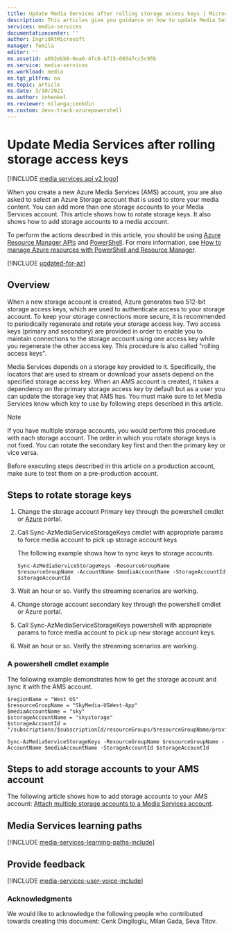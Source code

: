 ```yaml
---
title: Update Media Services after rolling storage access keys | Microsoft Docs
description: This articles give you guidance on how to update Media Services after rolling storage access keys.
services: media-services
documentationcenter: ''
author: IngridAtMicrosoft
manager: femila
editor: ''
ms.assetid: a892ebb0-0ea0-4fc8-b715-60347cc5c95b
ms.service: media-services
ms.workload: media
ms.tgt_pltfrm: na
ms.topic: article
ms.date: 3/10/2021
ms.author: inhenkel
ms.reviewer: milanga;cenkdin 
ms.custom: devx-track-azurepowershell
---
```

# Update Media Services after rolling storage access keys

[!INCLUDE [media services api v2 logo](./includes/v2-hr.md)]

When you create a new Azure Media Services (AMS) account, you are also asked to select an Azure Storage account that is used to store your media content. You can add more than one storage accounts to your Media Services account. This article shows how to rotate storage keys. It also shows how to add storage accounts to a media account. 

To perform the actions described in this article, you should be using [Azure Resource Manager APIs](/rest/api/media/operations/azure-media-services-rest-api-reference) and [PowerShell](/powershell/module/az.media).  For more information, see [How to manage Azure resources with PowerShell and Resource Manager](../../azure-resource-manager/management/manage-resource-groups-powershell.md).

[!INCLUDE [updated-for-az](../../../includes/updated-for-az.md)]

## Overview

When a new storage account is created, Azure generates two 512-bit storage access keys, which are used to authenticate access to your storage account. To keep your storage connections more secure, it is recommended to periodically regenerate and rotate your storage access key. Two access keys (primary and secondary) are provided in order to enable you to maintain connections to the storage account using one access key while you regenerate the other access key. This procedure is also called "rolling access keys".

Media Services depends on a storage key provided to it. Specifically, the locators that are used to stream or download your assets depend on the specified storage access key. When an AMS account is created, it takes a dependency on the primary storage access key by default but as a user you can update the storage key that AMS has. You must make sure to let Media Services know which key to use by following steps described in this article.  

>[!NOTE]
> If you have multiple storage accounts, you would perform this procedure with each storage account. The order in which you rotate storage keys is not fixed. You can rotate the secondary key first and then the primary key or vice versa.
>
> Before executing steps described in this article on a production account, make sure to test them on a pre-production account.
>

## Steps to rotate storage keys 
 
 1. Change the storage account Primary key through the powershell cmdlet or [Azure](https://portal.azure.com/) portal.
 2. Call Sync-AzMediaServiceStorageKeys cmdlet with appropriate params to force media account to pick up storage account keys
 
    The following example shows how to sync keys to storage accounts.
  
    `Sync-AzMediaServiceStorageKeys -ResourceGroupName $resourceGroupName -AccountName $mediaAccountName -StorageAccountId $storageAccountId`
  
 3. Wait an hour or so. Verify the streaming scenarios are working.
 4. Change storage account secondary key through the powershell cmdlet or Azure portal.
 5. Call Sync-AzMediaServiceStorageKeys powershell with appropriate params to force media account to pick up new storage account keys. 
 6. Wait an hour or so. Verify the streaming scenarios are working.
 
### A powershell cmdlet example 

The following example demonstrates how to get the storage account and sync it with the AMS account.

```console
$regionName = "West US"
$resourceGroupName = "SkyMedia-USWest-App"
$mediaAccountName = "sky"
$storageAccountName = "skystorage"
$storageAccountId = "/subscriptions/$subscriptionId/resourceGroups/$resourceGroupName/providers/Microsoft.Storage/storageAccounts/$storageAccountName"

Sync-AzMediaServiceStorageKeys -ResourceGroupName $resourceGroupName -AccountName $mediaAccountName -StorageAccountId $storageAccountId
```
 
## Steps to add storage accounts to your AMS account

The following article shows how to add storage accounts to your AMS account: [Attach multiple storage accounts to a Media Services account](./media-services-managing-multiple-storage-accounts.md).

## Media Services learning paths
[!INCLUDE [media-services-learning-paths-include](../extra/media-services-learning-paths-include.md)]

## Provide feedback
[!INCLUDE [media-services-user-voice-include](../extra/media-services-user-voice-include.md)]

### Acknowledgments
We would like to acknowledge the following people who contributed towards creating this document: Cenk Dingiloglu, Milan Gada, Seva Titov.
